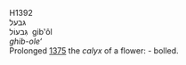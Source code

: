 H1392  
גּבעל  
גִּבעוֹל ‎ gib‛ôl  
*ghib-ole‘*  
Prolonged [1375](h1375) the *calyx* of a flower: - bolled.  
